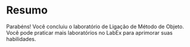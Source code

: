 # Resumo

Parabéns! Você concluiu o laboratório de Ligação de Método de Objeto. Você pode praticar mais laboratórios no LabEx para aprimorar suas habilidades.
